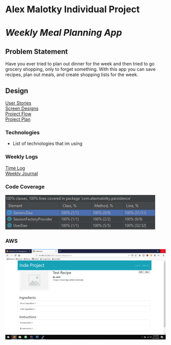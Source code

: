 # Alex Malotky Individual Project
# _Weekly Meal Planning App_

## Problem Statement

Have you ever tried to plan out dinner for the week and then tried to go grocery shopping, only to forget something.
With this app you can save recipes, plan out meals, and create shopping lists for the week.

## Design
[User Stories](docs/useStories.md)    
[Screen Designs](docs/screens.md)  
[Project Flow](docs/flow.md)  
[Project Plan](docs/plan.md)

### Technologies
* List of technologies that im using

### Weekly Logs
[Time Log](timelog.md)  
[Weekly Journal](docs/reflection.md)

### Code Coverage
![Persistence Code Coverage](docs/images/codeCoverage.PNG)

### AWS
![AWS Screenshot](docs/images/aws.png)